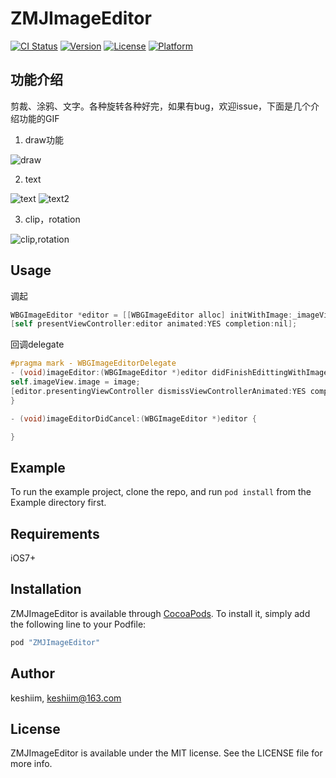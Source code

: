 # ZMJImageEditor

[![CI Status](http://img.shields.io/travis/keshiim/ZMJImageEditor.svg?style=flat)](https://travis-ci.org/keshiim/ZMJImageEditor)
[![Version](https://img.shields.io/cocoapods/v/ZMJImageEditor.svg?style=flat)](http://cocoapods.org/pods/ZMJImageEditor)
[![License](https://img.shields.io/cocoapods/l/ZMJImageEditor.svg?style=flat)](http://cocoapods.org/pods/ZMJImageEditor)
[![Platform](https://img.shields.io/cocoapods/p/ZMJImageEditor.svg?style=flat)](http://cocoapods.org/pods/ZMJImageEditor)

## 功能介绍
剪裁、涂鸦、文字。各种旋转各种好完，如果有bug，欢迎issue，下面是几个介绍功能的GIF

1. draw功能

![draw](https://github.com/keshiim/Swift_learn_CoreGraphics/blob/master/screenshot/draw.gif)


2. text

![text](https://github.com/keshiim/Swift_learn_CoreGraphics/blob/master/screenshot/text.gif)
![text2](https://github.com/keshiim/Swift_learn_CoreGraphics/blob/master/screenshot/text2.gif)

3. clip，rotation

![clip,rotation](https://github.com/keshiim/Swift_learn_CoreGraphics/blob/master/screenshot/clip.gif)
## Usage

调起

``` Objective-c
WBGImageEditor *editor = [[WBGImageEditor alloc] initWithImage:_imageView.image delegate:self];
[self presentViewController:editor animated:YES completion:nil];
```
回调delegate

``` Objective-c
#pragma mark - WBGImageEditorDelegate
- (void)imageEditor:(WBGImageEditor *)editor didFinishEdittingWithImage:(UIImage *)image {
self.imageView.image = image;
[editor.presentingViewController dismissViewControllerAnimated:YES completion:nil];
}

- (void)imageEditorDidCancel:(WBGImageEditor *)editor {

}
```

## Example

To run the example project, clone the repo, and run `pod install` from the Example directory first.

## Requirements

iOS7+

## Installation

ZMJImageEditor is available through [CocoaPods](http://cocoapods.org). To install
it, simply add the following line to your Podfile:

```ruby
pod "ZMJImageEditor"
```

## Author

keshiim, keshiim@163.com

## License

ZMJImageEditor is available under the MIT license. See the LICENSE file for more info.
